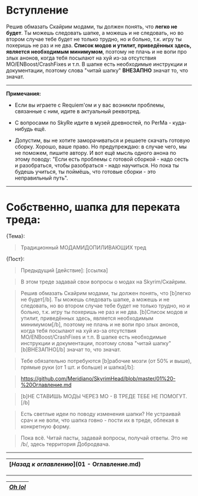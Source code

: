# Вступление

Решив обмазать Скайрим модами, ты должен понять, что **легко не будет**. Ты можешь следовать шапке, а можешь и не следовать, но во втором случае тебе будет не только трудно, но и больно, т.к. игру ты похеришь не раз и не два. **Список модов и утилит, приведённых здесь, является необходимым минимумом**, поэтому не плачь и не вопи про злых анонов, когда тебя посылают на хуй из-за отсутствия МО/ENBoost/CrashFixes и т.п. В шапке есть необходимые инструкции и документации, поэтому слова "читай шапку" **ВНЕЗАПНО** значат то, что значат.

------

**Примечания:**

+ Если вы играете с Requiem'ом и у вас возникли проблемы, связанные с ним, идите в актуальный реквотред.

+ С вопросами по SkyRe идите в музей древностей, по PerMa - куда-нибудь ещё.

+ Допустим, вы не хотите заморачиваться и решаете скачать готовую сборку. Хорошо, ваше право. Но предупреждаю: в случае чего, мы не поможем, пишите автору. И вот ещё мысль одного анона по этому поводу: "Если есть проблемы с готовой сборкой - надо сесть и разобраться, чтобы разобраться - надо научиться. Но пока ты будешь учиться, ты поймёшь, что готовые сборки - это неправильный путь".

------

# Собственно, шапка для переката треда:

{Тема}:
> Традиционный МОДАМИДОПИЛИВАЮЩИХ тред

{Пост}:
> Предыдущий [действие]: [ссылка]

> В этом треде задавай свои вопросы о модах на Skyrim/Скайрим.

> Решив обмазать Скайрим модами, ты должен понять, что [b]легко не будет[/b]. Ты можешь следовать шапке, а можешь и не следовать, но во втором случае тебе будет не только трудно, но и больно, т.к. игру ты похеришь не раз и не два. [b]Список модов и утилит, приведённых здесь, является необходимым минимумом[/b], поэтому не плачь и не вопи про злых анонов, когда тебя посылают на хуй из-за отсутствия МО/ENBoost/CrashFixes и т.п. В шапке есть необходимые инструкции и документации, поэтому слова "читай шапку" [b]ВНЕЗАПНО[/b] значат то, что значат.

>Тебе обязательно потребуются [b]рабочие мозги (от 50% и выше), прямые руки (от 1 шт. и больше) и шапка[/b]:

> https://github.com/Meridiano/SkyrimHead/blob/master/01%20-%20Оглавление.md

> [b]НЕ СТАВИШЬ МОДЫ ЧЕРЕЗ МО - В ТРЕДЕ ТЕБЕ НЕ ПОМОГУТ.[/b]

> Есть светлые идеи по поводу изменения шапки? Не устраивай срач и не вопи, что шапка говно - пости их в треде, облекая в конкретную форму.

> Пока всё. Читай пасты, задавай вопросы, получай ответы. Это не /b/, здесь территория Добродвача.

------

|[*Назад к оглавлению*](01 - Оглавление.md)|
|:---:|

------

|[*Oh lol*](TEST_Empty.md)|
|:---:|
